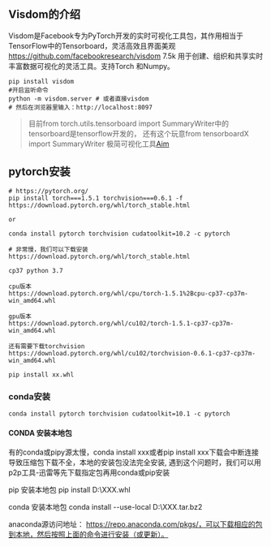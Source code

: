 
## Visdom的介绍
Visdom是Facebook专为PyTorch开发的实时可视化工具包，其作用相当于TensorFlow中的Tensorboard，灵活高效且界面美观
https://github.com/facebookresearch/visdom 7.5k
用于创建、组织和共享实时丰富数据可视化的灵活工具。支持Torch 和Numpy。

```
pip install visdom
#开启监听命令
python -m visdom.server # 或者直接visdom
# 然后在浏览器里输入：http://localhost:8097
```
> 目前from torch.utils.tensorboard import SummaryWriter中的tensorboard是tensorflow开发的，
> 还有这个玩意from tensorboardX import SummaryWriter 
> 极简可视化工具[Aim](https://github.com/Aimhubio/Aim)


## pytorch安装



```
# https://pytorch.org/
pip install torch===1.5.1 torchvision===0.6.1 -f https://download.pytorch.org/whl/torch_stable.html

or

conda install pytorch torchvision cudatoolkit=10.2 -c pytorch

# 非常慢，我们可以下载安装
https://download.pytorch.org/whl/torch_stable.html

cp37 python 3.7

cpu版本
https://download.pytorch.org/whl/cpu/torch-1.5.1%2Bcpu-cp37-cp37m-win_amd64.whl

gpu版本
https://download.pytorch.org/whl/cu102/torch-1.5.1-cp37-cp37m-win_amd64.whl

还有需要下载torchvision
https://download.pytorch.org/whl/cu102/torchvision-0.6.1-cp37-cp37m-win_amd64.whl

pip install xx.whl
```

### conda安装
`conda install pytorch torchvision cudatoolkit=10.1 -c pytorch`

#### CONDA 安装本地包
有的conda或pipy源太慢，conda install xxx或者pip install xxx下载会中断连接导致压缩包下载不全，本地的安装包没法完全安装,
遇到这个问题时，我们可以用p2p工具-迅雷等先下载指定包再用conda或pip安装

pip 安装本地包
pip install   D:\XXX.whl

conda 安装本地包
conda install --use-local   D:\XXX.tar.bz2

anaconda源访问地址：   https://repo.anaconda.com/pkgs/，可以下载相应的包到本地，然后按照上面的命令进行安装（或更新）。